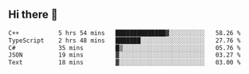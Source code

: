 ## Hi there 👋

 <!--START_SECTION:waka-->

```txt
C++           5 hrs 54 mins   ██████████████▓░░░░░░░░░░   58.26 %
TypeScript    2 hrs 48 mins   ███████░░░░░░░░░░░░░░░░░░   27.76 %
C#            35 mins         █▒░░░░░░░░░░░░░░░░░░░░░░░   05.76 %
JSON          19 mins         ▓░░░░░░░░░░░░░░░░░░░░░░░░   03.27 %
Text          18 mins         ▓░░░░░░░░░░░░░░░░░░░░░░░░   03.00 %
```

<!--END_SECTION:waka-->

<!--
**ValentinRapp/ValentinRapp** is a ✨ _special_ ✨ repository because its `README.md` (this file) appears on your GitHub profile.

Here are some ideas to get you started:

- 🔭 I’m currently working on ...
- 🌱 I’m currently learning ...
- 👯 I’m looking to collaborate on ...
- 🤔 I’m looking for help with ...
- 💬 Ask me about ...
- 📫 How to reach me: ...
- 😄 Pronouns: ...
- ⚡ Fun fact: ...
-->
